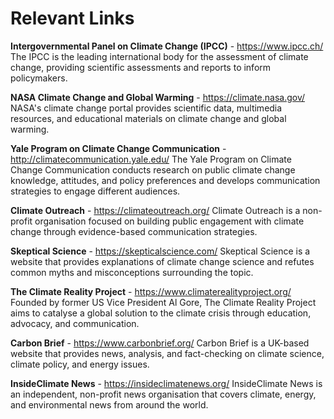 # Relevant Links

**Intergovernmental Panel on Climate Change (IPCC)** - https://www.ipcc.ch/
The IPCC is the leading international body for the assessment of climate change, providing scientific assessments and reports to inform policymakers.

**NASA Climate Change and Global Warming** - https://climate.nasa.gov/
NASA's climate change portal provides scientific data, multimedia resources, and educational materials on climate change and global warming.

**Yale Program on Climate Change Communication** - http://climatecommunication.yale.edu/
The Yale Program on Climate Change Communication conducts research on public climate change knowledge, attitudes, and policy preferences and develops communication strategies to engage different audiences.

**Climate Outreach** - https://climateoutreach.org/
Climate Outreach is a non-profit organisation focused on building public engagement with climate change through evidence-based communication strategies.

**Skeptical Science** - https://skepticalscience.com/
Skeptical Science is a website that provides explanations of climate change science and refutes common myths and misconceptions surrounding the topic.

**The Climate Reality Project** - https://www.climaterealityproject.org/
Founded by former US Vice President Al Gore, The Climate Reality Project aims to catalyse a global solution to the climate crisis through education, advocacy, and communication.

**Carbon Brief** - https://www.carbonbrief.org/
Carbon Brief is a UK-based website that provides news, analysis, and fact-checking on climate science, climate policy, and energy issues.

**InsideClimate News** - https://insideclimatenews.org/
InsideClimate News is an independent, non-profit news organisation that covers climate, energy, and environmental news from around the world.
